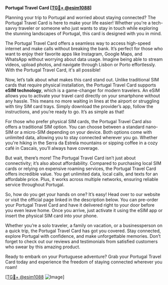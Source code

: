 **Portugal Travel Card [[TG💪+ @esim1088](https://t.me/s/esim1088)]**

Planning your trip to Portugal and worried about staying connected? The Portugal Travel Card is here to make your life easier! Whether you're a tech-savvy traveler or someone who just wants to stay in touch while exploring the stunning landscapes of Portugal, this card is designed with you in mind.

The Portugal Travel Card offers a seamless way to access high-speed internet and make calls without breaking the bank. It’s perfect for those who want to enjoy their favorite apps like Instagram, Google Maps, and WhatsApp without worrying about data usage. Imagine being able to stream videos, upload photos, and navigate through Lisbon or Porto effortlessly. With the Portugal Travel Card, it's all possible!

Now, let’s talk about what makes this card stand out. Unlike traditional SIM cards that require physical installation, the Portugal Travel Card supports **eSIM technology**, which is a game-changer for modern travelers. An eSIM allows you to activate your travel card directly on your smartphone without any hassle. This means no more waiting in lines at the airport or struggling with tiny SIM card trays. Simply download the provider’s app, follow the instructions, and you’re ready to go. It’s as simple as that!

For those who prefer physical SIM cards, the Portugal Travel Card also offers a traditional SIM option. You can choose between a standard nano-SIM or a micro-SIM depending on your device. Both options come with unlimited data, allowing you to stay connected wherever you go. Whether you're hiking in the Serra da Estrela mountains or sipping coffee in a cozy café in Cascais, you’ll always have coverage.

But wait, there’s more! The Portugal Travel Card isn’t just about connectivity; it’s also about affordability. Compared to purchasing local SIM cards or relying on expensive roaming services, the Portugal Travel Card offers incredible value. You get unlimited data, local calls, and texts for an affordable price. Plus, it works across multiple networks, ensuring reliable service throughout Portugal.

So, how do you get your hands on one? It’s easy! Head over to our website or visit the official page linked in the description below. You can pre-order your Portugal Travel Card and have it delivered right to your door before you even leave home. Once you arrive, just activate it using the eSIM app or insert the physical SIM card into your phone.

Whether you’re a solo traveler, a family on vacation, or a businessperson on a quick trip, the Portugal Travel Card has got you covered. Stay connected, explore Portugal with confidence, and make unforgettable memories. Don’t forget to check out our reviews and testimonials from satisfied customers who swear by this amazing product.

Ready to embark on your Portuguese adventure? Grab your Portugal Travel Card today and experience the freedom of staying connected wherever you roam! 

[[TG💪+ @esim1088](https://t.me/s/esim1088) ![Image](https://i.postimg.cc/Y0z9fWf4/image.png)]